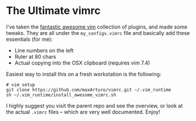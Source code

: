 # The Ultimate vimrc

I've taken the [fantastic awesome vim](https://github.com/amix/vimrc) collection of plugins, and made some tweaks. They are all under the `my_configs.vimrc` file and basically add these essentials (for me): 

- Line numbers on the left
- Ruler at 80 chars
- Actual copying into the OSX clipboard (requires vim 7.4)

Easiest way to install this on a fresh workstation is the following: 
```
# vim setup
git clone https://github.com/maxArturo/vimrc.git ~/.vim_runtime
sh ~/.vim_runtime/install_awesome_vimrc.sh
```

I highly suggest you visit the parent repo and see the overview, or look at the actual `.vimrc` files – which are very well documented. Enjoy!
